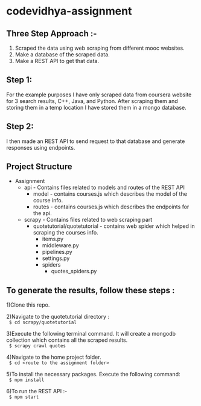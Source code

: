 # codevidhya-assignment

## Three Step Approach :-
1) Scraped the data using web scraping from different mooc websites.
2) Make a database of the scraped data.
3) Make a REST API to get that data.


## Step 1:
For the example purposes I have only scraped data from coursera website for 3 search results, C++, Java, and Python. After scraping them and storing them in a temp location I have stored them in a mongo database.
## Step 2:
I then made an REST API to send request to that database and generate responses using endpoints.

## Project Structure
* Assignment
  * api - Contains files related to models and routes of the REST API
    * model - contains courses.js which describes the model of the course info.
    * routes - contains courses.js which describes the endpoints for the api.
  * scrapy - Contains files related to web scraping part
    * quotetutorial/quotetutorial - contains web spider which helped in scraping the courses info.
      * items.py
      * middleware.py
      * pipelines.py
      * settings.py
      * spiders
        * quotes_spiders.py
    
  

## To generate the results, follow these steps :

1)Clone this repo.  

2)Navigate to the quotetutorial directory :  
``` $ cd scrapy/quotetutorial```

3)Execute the following terminal command. It will create a mongodb collection which contains all the scraped results.  
``` $ scrapy crawl quotes```  

4)Navigate to the home project folder.  
``` $ cd <route to the assignment folder>```  

5)To install the necessary packages. Execute the following command:  
``` $ npm install```  

6)To run the REST API :-  
``` $ npm start```  
